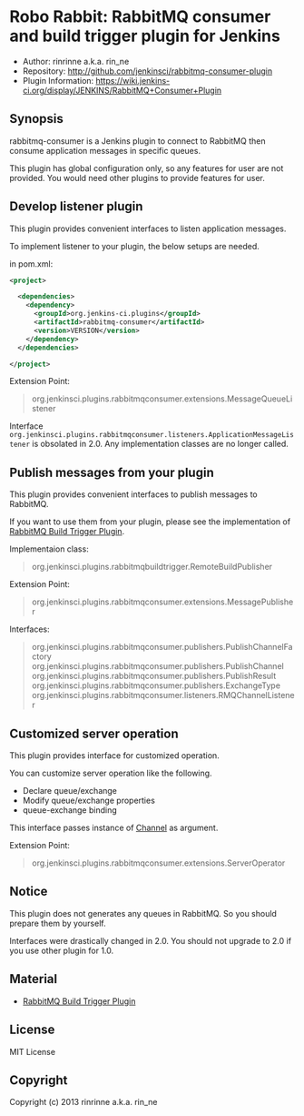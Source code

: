Robo Rabbit: RabbitMQ consumer and build trigger plugin for Jenkins
=======================================================

* Author: rinrinne a.k.a. rin_ne
* Repository: http://github.com/jenkinsci/rabbitmq-consumer-plugin
* Plugin Information: https://wiki.jenkins-ci.org/display/JENKINS/RabbitMQ+Consumer+Plugin

Synopsis
------------------------

rabbitmq-consumer is a Jenkins plugin to connect to RabbitMQ then consume application messages in specific queues.

This plugin has global configuration only, so any features for user are not provided. You would need other plugins to provide features for user.

Develop listener plugin
------------------------

This plugin provides convenient interfaces to listen application messages.

To implement listener to your plugin, the below setups are needed.

in pom.xml:

```xml
<project>

  <dependencies>
    <dependency>
      <groupId>org.jenkins-ci.plugins</groupId>
      <artifactId>rabbitmq-consumer</artifactId>
      <version>VERSION</version>
    </dependency>
  </dependencies>

</project>
```

Extension Point:

> org.jenkinsci.plugins.rabbitmqconsumer.extensions.MessageQueueListener

Interface `org.jenkinsci.plugins.rabbitmqconsumer.listeners.ApplicationMessageListener` is obsolated in 2.0. Any implementation classes are no longer called.

Publish messages from your plugin
------------------------

This plugin provides convenient interfaces to publish messages to RabbitMQ.

If you want to use them from your plugin, please see the implementation of [RabbitMQ Build Trigger Plugin][rabbitmq-build-trigger].

Implementaion class:

> org.jenkinsci.plugins.rabbitmqbuildtrigger.RemoteBuildPublisher

Extension Point:

> org.jenkinsci.plugins.rabbitmqconsumer.extensions.MessagePublisher

Interfaces:

> org.jenkinsci.plugins.rabbitmqconsumer.publishers.PublishChannelFactory
> org.jenkinsci.plugins.rabbitmqconsumer.publishers.PublishChannel
> org.jenkinsci.plugins.rabbitmqconsumer.publishers.PublishResult
> org.jenkinsci.plugins.rabbitmqconsumer.publishers.ExchangeType
> org.jenkinsci.plugins.rabbitmqconsumer.listeners.RMQChannelListener

Customized server operation
--------------------------

This plugin provides interface for customized operation.

You can customize server operation like the following.

* Declare queue/exchange
* Modify queue/exchange properties
* queue-exchange binding

This interface passes instance of [Channel] as argument.

Extension Point:

> org.jenkinsci.plugins.rabbitmqconsumer.extensions.ServerOperator

[Channel]: http://www.rabbitmq.com/releases/rabbitmq-java-client/v3.2.4/rabbitmq-java-client-javadoc-3.2.4/com/rabbitmq/client/Channel.html

Notice
------------------------

This plugin does not generates any queues in RabbitMQ. So you should prepare them by yourself.

Interfaces were drastically changed in 2.0. You should not upgrade to 2.0 if you use other plugin for 1.0.

Material
------------------------

* [RabbitMQ Build Trigger Plugin][rabbitmq-build-trigger]

[rabbitmq-build-trigger]: http://wiki.jenkins-ci.org/display/JENKINS/RabbitMQ+Build+Trigger+Plugin
[source-rabbitmq-build-trigger]: https://github.com/jenkinsci/rabbitmq-build-trigger-plugin

License
------------------------

MIT License

Copyright
------------------------

Copyright (c) 2013 rinrinne a.k.a. rin_ne
